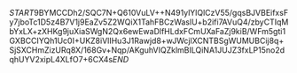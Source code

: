 $START$9BYMCCDh2/SQC7N+Q610VuLV++N491ylYlQlCzV55/gqsBJVBEifxsFy7jboTc1D5z4B7V1j9EaZv5Z2WQiX1TahFBCzWaslU+b2ifi7AVuQ4/zbyCTIqMbYxLX+zXHKg9juXiaSWgN2Qx6ewEwaDlfHLdxFCmUXaFaZj9kiB/WFm5gti1GXBCCIYQh1Uc0I+UKZ8iVlIHu3J1Rawjd8+wJWcjlXCNTBSgWUMUBCij8q+SjSXCHmZizURq8X/168Gv+Nqp/AKguhVIQZklmBILQiNA1JUJZ3fxLP15no2dqhUYV2xipL4XLfO7+6CX4s$END$
